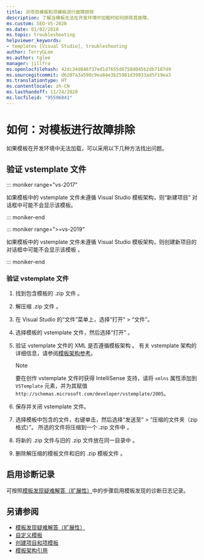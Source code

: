 ```yaml
---
title: 对项目模板和项模板进行故障排除
description: 了解当模板无法在开发环境中加载时如何排除其故障。
ms.custom: SEO-VS-2020
ms.date: 01/02/2018
ms.topic: troubleshooting
helpviewer_keywords:
- templates [Visual Studio], troubleshooting
author: TerryGLee
ms.author: tglee
manager: jillfra
ms.openlocfilehash: 42dc34d846f37ed1d7655d6758d045b2db7187d9
ms.sourcegitcommit: d6207a3a590c9ea84e3b25981d39933ad5f19ea3
ms.translationtype: HT
ms.contentlocale: zh-CN
ms.lasthandoff: 11/24/2020
ms.locfileid: "95596841"
---
```

# <a name="how-to-troubleshoot-templates"></a>如何：对模板进行故障排除

如果模板在开发环境中无法加载，可以采用以下几种方法找出问题。

## <a name="validate-the-vstemplate-file"></a>验证 vstemplate 文件

::: moniker range="vs-2017"

如果模板中的 vstemplate  文件未遵循 Visual Studio 模板架构，则“新建项目”  对话框中可能不会显示该模板。

::: moniker-end

::: moniker range=">=vs-2019"

如果模板中的 vstemplate 文件未遵循 Visual Studio 模板架构，则创建新项目的对话框中可能不会显示该模板  。

::: moniker-end

### <a name="to-validate-the-vstemplate-file"></a>验证 vstemplate 文件

1. 找到包含模板的 .zip 文件  。

1. 解压缩 .zip 文件  。

1. 在 Visual Studio 的“文件”菜单上，选择“打开” > “文件”。

1. 选择模板的 vstemplate  文件，然后选择“打开”  。

1. 验证 vstemplate 文件的 XML 是否遵循模板架构  。 有关 vstemplate  架构的详细信息，请参阅[模板架构参考](../extensibility/visual-studio-template-schema-reference.md)。

    > [!NOTE]
    > 要在创作 vstemplate  文件时获得 IntelliSense 支持，请将 `xmlns` 属性添加到 `VSTemplate` 元素，并为其赋值 `http://schemas.microsoft.com/developer/vstemplate/2005`。

1. 保存并关闭 vstemplate  文件。

1. 选择模板中包含的文件，右键单击，然后选择“发送至” > “压缩的文件夹（zip 格式）”。 所选的文件将压缩到一个 .zip 文件中  。

1. 将新的 .zip 文件与旧的 .zip 文件放在同一目录中   。

1. 删除解压缩的模板文件和旧的 .zip 模板文件  。

## <a name="enable-diagnostic-logging"></a>启用诊断记录

可按照[模板发现疑难解答（扩展性）](../extensibility/troubleshooting-template-discovery.md)中的步骤启用模板发现的诊断日志记录。

## <a name="see-also"></a>另请参阅

- [模板发现疑难解答（扩展性）](../extensibility/troubleshooting-template-discovery.md)
- [自定义模板](../ide/customizing-project-and-item-templates.md)
- [创建项目和项模板](../ide/creating-project-and-item-templates.md)
- [模板架构引用](../extensibility/visual-studio-template-schema-reference.md)
